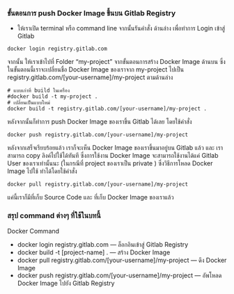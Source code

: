 ### ขั้นตอนการ push Docker Image ขึ้นบน Gitlab Registry
- ให้เราเปิด terminal หรือ command line จากนั้นรันคำสั่ง ด้านล่าง เพื่อทำการ Login เข้าสู่ Gitlab

```
docker login registry.gitlab.com
```

จากนั้น ให้เราเข้าไปที่ Folder “my-project” จากขั้นตอนการสร้าง Docker Image ด้านบน ซึ่งในขั้นตอนนี้เราจะเปลี่ยนชื่อ Docker Image ของเราจาก my-project ไปเป็น registry.gitlab.com/[your-username]/my-project ตามด้านล่าง

```
# แบบเก่าที่ build ในเครื่อง
#docker build -t my-project .
# เปลี่ยนเป็นแบบใหม่ 
docker build -t registry.gitlab.com/[your-username]/my-project .
```

หลังจากนั้นก็ทำการ push Docker Image ของเราขึ้น Gitlab ได้เลย โดยใช้คำสั่ง
```
docker push registry.gitlab.com/[your-username]/my-project
```

หลังจากเสร็จเรียบร้อยแล้ว เราก็จะเห็น Docker Image ของเราขึ้นมาอยู่บน Gitlab แล้ว และ เราสามารถ copy ลิงค์ไปใช้ได้ทันที ซึ่งการใช้งาน Docker Image จะสามารถใช้งานได้แค่ Gitlab User ของเราเท่านั้นนะ (ในกรณีที่ project ของเราเป็น private ) ซึ่งวิธีการโหลด Docker Image ไปใช้ ทำได้โดยใช้คำสั่ง
```
docker pull registry.gitlab.com/[your-username]/my-project
```

แค่นี้เราก็มีที่เก็บ Source Code และ ที่เก็บ Docker Image ของเราแล้ว


### สรุป command ต่างๆ ที่ใช้ในบทนี้

Docker Command
- docker login registry.gitlab.com — ล็อกอินเข้าสู่ Gitlab Registry
- docker build -t [project-name] . — สร้าง Docker Image
- docker pull registry.gitlab.com/[your-username]/my-project — ดึง Docker Image
- docker push registry.gitlab.com/[your-username]/my-project — อัพโหลด Docker Image ไปยัง Gitlab Registry
